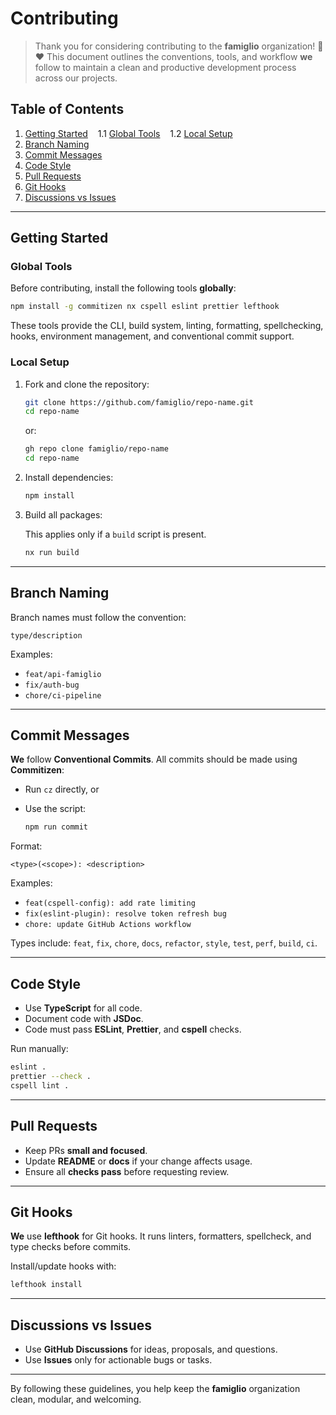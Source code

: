 # Contributing

> Thank you for considering contributing to the **famiglio** organization! 🙏❤️
> This document outlines the conventions, tools, and workflow **we** follow to maintain a clean and productive development process across our projects.

## Table of Contents

1. [Getting Started](#getting-started)
      1.1 [Global Tools](#global-tools)
      1.2 [Local Setup](#local-setup)
2. [Branch Naming](#branch-naming)
3. [Commit Messages](#commit-messages)
4. [Code Style](#code-style)
5. [Pull Requests](#pull-requests)
6. [Git Hooks](#git-hooks)
7. [Discussions vs Issues](#discussions-vs-issues)

---

## Getting Started

### Global Tools

Before contributing, install the following tools **globally**:

```bash
npm install -g commitizen nx cspell eslint prettier lefthook
```

These tools provide the CLI, build system, linting, formatting, spellchecking, hooks, environment management, and conventional commit support.

### Local Setup

1. Fork and clone the repository:

   ```bash
   git clone https://github.com/famiglio/repo-name.git
   cd repo-name
   ```

   or:

   ```bash
   gh repo clone famiglio/repo-name
   cd repo-name
   ```

2. Install dependencies:

   ```bash
   npm install
   ```

3. Build all packages:

   This applies only if a `build` script is present.

   ```bash
   nx run build
   ```

---

## Branch Naming

Branch names must follow the convention:

`type/description`

Examples:

- `feat/api-famiglio`
- `fix/auth-bug`
- `chore/ci-pipeline`

---

## Commit Messages

**We** follow **Conventional Commits**.
All commits should be made using **Commitizen**:

- Run `cz` directly, or
- Use the script:

  ```bash
  npm run commit
  ```

Format:

`<type>(<scope>): <description>`

Examples:

- `feat(cspell-config): add rate limiting`
- `fix(eslint-plugin): resolve token refresh bug`
- `chore: update GitHub Actions workflow`

Types include: `feat`, `fix`, `chore`, `docs`, `refactor`, `style`, `test`, `perf`, `build`, `ci`.

---

## Code Style

- Use **TypeScript** for all code.
- Document code with **JSDoc**.
- Code must pass **ESLint**, **Prettier**, and **cspell** checks.

Run manually:

```bash
eslint .
prettier --check .
cspell lint .
```

---

## Pull Requests

- Keep PRs **small and focused**.
- Update **README** or **docs** if your change affects usage.
- Ensure all **checks pass** before requesting review.

---

## Git Hooks

**We** use **lefthook** for Git hooks.
It runs linters, formatters, spellcheck, and type checks before commits.

Install/update hooks with:

```bash
lefthook install
```

---

## Discussions vs Issues

- Use **GitHub Discussions** for ideas, proposals, and questions.
- Use **Issues** only for actionable bugs or tasks.

---

By following these guidelines, you help keep the **famiglio** organization clean, modular, and welcoming.
